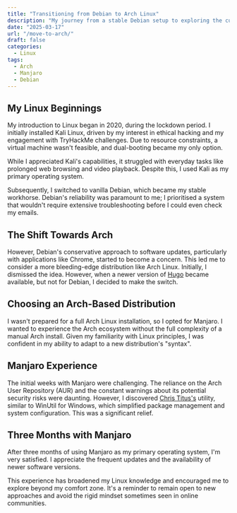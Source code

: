 ```yaml
---
title: "Transitioning from Debian to Arch Linux"
description: "My journey from a stable Debian setup to exploring the cutting-edge world of Arch Linux, via Manjaro."
date: "2025-03-17"
url: "/move-to-arch/"
draft: false
categories:
  - Linux
tags:
  - Arch
  - Manjaro
  - Debian
---
```


## My Linux Beginnings

My introduction to Linux began in 2020, during the lockdown period. I initially installed Kali Linux, driven by my interest in ethical hacking and my engagement with TryHackMe challenges. Due to resource constraints, a virtual machine wasn't feasible, and dual-booting became my only option.

While I appreciated Kali's capabilities, it struggled with everyday tasks like prolonged web browsing and video playback. Despite this, I used Kali as my primary operating system.

Subsequently, I switched to vanilla Debian, which became my stable workhorse. Debian's reliability was paramount to me; I prioritised a system that wouldn't require extensive troubleshooting before I could even check my emails.

## The Shift Towards Arch

However, Debian's conservative approach to software updates, particularly with applications like Chrome, started to become a concern. This led me to consider a more bleeding-edge distribution like Arch Linux. Initially, I dismissed the idea. However, when a newer version of [Hugo](https://gohugo.io/) became available, but not for Debian, I decided to make the switch.

## Choosing an Arch-Based Distribution

I wasn't prepared for a full Arch Linux installation, so I opted for Manjaro. I wanted to experience the Arch ecosystem without the full complexity of a manual Arch install. Given my familiarity with Linux principles, I was confident in my ability to adapt to a new distribution's "syntax".

## Manjaro Experience

The initial weeks with Manjaro were challenging. The reliance on the Arch User Repository (AUR) and the constant warnings about its potential security risks were daunting. However, I discovered [Chris Titus's](https://christitus.com/) utility, similar to WinUtil for Windows, which simplified package management and system configuration. This was a significant relief.

## Three Months with Manjaro

After three months of using Manjaro as my primary operating system, I'm very satisfied. I appreciate the frequent updates and the availability of newer software versions.

This experience has broadened my Linux knowledge and encouraged me to explore beyond my comfort zone. It's a reminder to remain open to new approaches and avoid the rigid mindset sometimes seen in online communities.